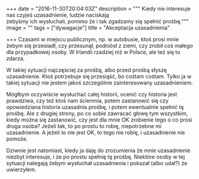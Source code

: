 +++
date = "2016-11-30T20:04:03Z"
description = """
Kiedy nie interesuje nas czyjeś uzasadnienie, ludzie naciskają \
żebyśmy ich wysłuchali, pomimo że i tak zgadzamy się spełnić prośbę."""
image = ""
tags = ["dywagacje"]
title = "Akceptacja uzasadnienia"

+++
Czasami w miejscu publicznym, np. w autobusie, ktoś prosi mnie żebym się
przesiadł, czy przesunął, podniósł z ziemi, czy zrobił coś małego dla
przypadkowej osoby. W Irlandii rzadziej niż w Polsce, ale też się to zdarza.

<!--more-->

W takiej sytuacji najczęściej za prośbą, albo przed prośbą słyszę uzasadnienie.
Ktoś potrzebuje się przesiąść, bo cośtam cośtam. Tylko ja w takiej sytuacji nie
jestem jakoś szczególnie zainteresowany uzasadnieniem.

Mógłbym oczywiście wysłuchać całej historii, ocenić czy historia jest prawdziwa,
czy też ktoś nam ściemnia, potem zastanowić się czy opowiedziana historia
uzasadnia prośbę, i potem ewentualnie spełnić tę prośbę. Ale z drugiej strony,
po co sobie zawracać głowę tym wszystkim, kiedy można się zastanowić, czy jest
dla mnie OK zrobienie tego o co prosi druga osoba? Jeżeli tak, to po prostu to
robię, niepotrzebne mi uzasadnienie. A jeżeli to nie jest OK, to tego nie robię,
i uzasadnienie nie pomoże.

Dziwnie jest natomiast, kiedy ja daję do zrozumienia że mnie uzasadnienie
niezbyt interesuje, i że po prostu spełnię tę prośbę. Niektóre osoby w tej
sytuacji nalegają żebym wysłuchał uzasadnienia i pokazał (albo udał?) że
uwierzyłem.
